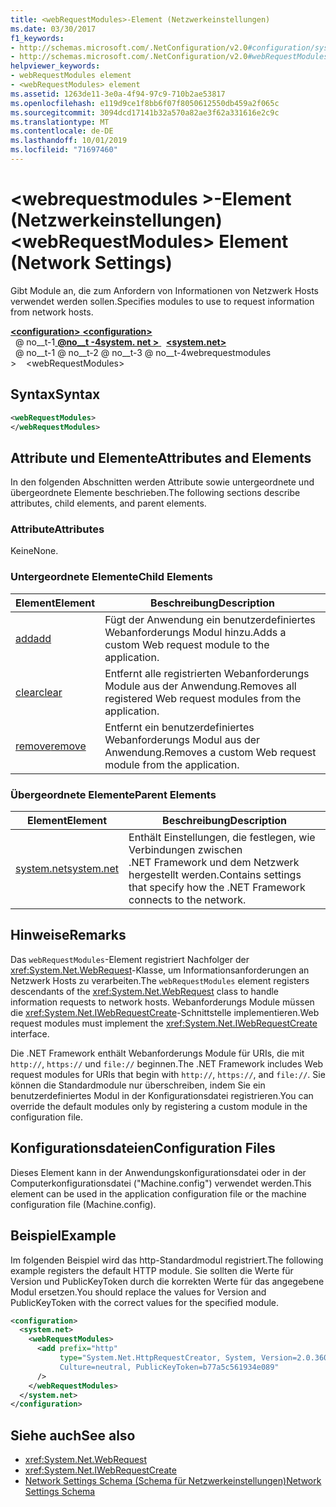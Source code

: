 ```yaml
---
title: <webRequestModules>-Element (Netzwerkeinstellungen)
ms.date: 03/30/2017
f1_keywords:
- http://schemas.microsoft.com/.NetConfiguration/v2.0#configuration/system.net/webRequestModules
- http://schemas.microsoft.com/.NetConfiguration/v2.0#webRequestModules
helpviewer_keywords:
- webRequestModules element
- <webRequestModules> element
ms.assetid: 1263de11-3e0a-4f94-97c9-710b2ae53817
ms.openlocfilehash: e119d9ce1f8bb6f07f8050612550db459a2f065c
ms.sourcegitcommit: 3094dcd17141b32a570a82ae3f62a331616e2c9c
ms.translationtype: MT
ms.contentlocale: de-DE
ms.lasthandoff: 10/01/2019
ms.locfileid: "71697460"
---
```

# <a name="webrequestmodules-element-network-settings"></a><span data-ttu-id="3bb3b-102">\<webrequestmodules >-Element (Netzwerkeinstellungen)</span><span class="sxs-lookup"><span data-stu-id="3bb3b-102">\<webRequestModules> Element (Network Settings)</span></span>
<span data-ttu-id="3bb3b-103">Gibt Module an, die zum Anfordern von Informationen von Netzwerk Hosts verwendet werden sollen.</span><span class="sxs-lookup"><span data-stu-id="3bb3b-103">Specifies modules to use to request information from network hosts.</span></span>  
  
[<span data-ttu-id="3bb3b-104"> **\<configuration>** </span><span class="sxs-lookup"><span data-stu-id="3bb3b-104">**\<configuration>**</span></span>](../configuration-element.md)  
<span data-ttu-id="3bb3b-105">&nbsp; @ no__t-1[ **@no__t -4system. net >** ](system-net-element-network-settings.md)</span><span class="sxs-lookup"><span data-stu-id="3bb3b-105">&nbsp;&nbsp;[**\<system.net>**](system-net-element-network-settings.md)</span></span>  
<span data-ttu-id="3bb3b-106">&nbsp; @ no__t-1 @ no__t-2 @ no__t-3 @ no__t-4webrequestmodules ></span><span class="sxs-lookup"><span data-stu-id="3bb3b-106">&nbsp;&nbsp;&nbsp;&nbsp;\<webRequestModules></span></span>  
  
## <a name="syntax"></a><span data-ttu-id="3bb3b-107">Syntax</span><span class="sxs-lookup"><span data-stu-id="3bb3b-107">Syntax</span></span>  
  
```xml  
<webRequestModules>   
</webRequestModules>  
```  
  
## <a name="attributes-and-elements"></a><span data-ttu-id="3bb3b-108">Attribute und Elemente</span><span class="sxs-lookup"><span data-stu-id="3bb3b-108">Attributes and Elements</span></span>  
 <span data-ttu-id="3bb3b-109">In den folgenden Abschnitten werden Attribute sowie untergeordnete und übergeordnete Elemente beschrieben.</span><span class="sxs-lookup"><span data-stu-id="3bb3b-109">The following sections describe attributes, child elements, and parent elements.</span></span>  
  
### <a name="attributes"></a><span data-ttu-id="3bb3b-110">Attribute</span><span class="sxs-lookup"><span data-stu-id="3bb3b-110">Attributes</span></span>  
 <span data-ttu-id="3bb3b-111">Keine</span><span class="sxs-lookup"><span data-stu-id="3bb3b-111">None.</span></span>  
  
### <a name="child-elements"></a><span data-ttu-id="3bb3b-112">Untergeordnete Elemente</span><span class="sxs-lookup"><span data-stu-id="3bb3b-112">Child Elements</span></span>  
  
|<span data-ttu-id="3bb3b-113">**Element**</span><span class="sxs-lookup"><span data-stu-id="3bb3b-113">**Element**</span></span>|<span data-ttu-id="3bb3b-114">**Beschreibung**</span><span class="sxs-lookup"><span data-stu-id="3bb3b-114">**Description**</span></span>|  
|-----------------|---------------------|  
|[<span data-ttu-id="3bb3b-115">add</span><span class="sxs-lookup"><span data-stu-id="3bb3b-115">add</span></span>](add-element-for-webrequestmodules-network-settings.md)|<span data-ttu-id="3bb3b-116">Fügt der Anwendung ein benutzerdefiniertes Webanforderungs Modul hinzu.</span><span class="sxs-lookup"><span data-stu-id="3bb3b-116">Adds a custom Web request module to the application.</span></span>|  
|[<span data-ttu-id="3bb3b-117">clear</span><span class="sxs-lookup"><span data-stu-id="3bb3b-117">clear</span></span>](clear-element-for-webrequestmodules-network-settings.md)|<span data-ttu-id="3bb3b-118">Entfernt alle registrierten Webanforderungs Module aus der Anwendung.</span><span class="sxs-lookup"><span data-stu-id="3bb3b-118">Removes all registered Web request modules from the application.</span></span>|  
|[<span data-ttu-id="3bb3b-119">remove</span><span class="sxs-lookup"><span data-stu-id="3bb3b-119">remove</span></span>](remove-element-for-webrequestmodules-network-settings.md)|<span data-ttu-id="3bb3b-120">Entfernt ein benutzerdefiniertes Webanforderungs Modul aus der Anwendung.</span><span class="sxs-lookup"><span data-stu-id="3bb3b-120">Removes a custom Web request module from the application.</span></span>|  
  
### <a name="parent-elements"></a><span data-ttu-id="3bb3b-121">Übergeordnete Elemente</span><span class="sxs-lookup"><span data-stu-id="3bb3b-121">Parent Elements</span></span>  
  
|<span data-ttu-id="3bb3b-122">**Element**</span><span class="sxs-lookup"><span data-stu-id="3bb3b-122">**Element**</span></span>|<span data-ttu-id="3bb3b-123">**Beschreibung**</span><span class="sxs-lookup"><span data-stu-id="3bb3b-123">**Description**</span></span>|  
|-----------------|---------------------|  
|[<span data-ttu-id="3bb3b-124">system.net</span><span class="sxs-lookup"><span data-stu-id="3bb3b-124">system.net</span></span>](system-net-element-network-settings.md)|<span data-ttu-id="3bb3b-125">Enthält Einstellungen, die festlegen, wie Verbindungen zwischen .NET Framework und dem Netzwerk hergestellt werden.</span><span class="sxs-lookup"><span data-stu-id="3bb3b-125">Contains settings that specify how the .NET Framework connects to the network.</span></span>|  
  
## <a name="remarks"></a><span data-ttu-id="3bb3b-126">Hinweise</span><span class="sxs-lookup"><span data-stu-id="3bb3b-126">Remarks</span></span>  
 <span data-ttu-id="3bb3b-127">Das `webRequestModules`-Element registriert Nachfolger der <xref:System.Net.WebRequest>-Klasse, um Informationsanforderungen an Netzwerk Hosts zu verarbeiten.</span><span class="sxs-lookup"><span data-stu-id="3bb3b-127">The `webRequestModules` element registers descendants of the <xref:System.Net.WebRequest> class to handle information requests to network hosts.</span></span> <span data-ttu-id="3bb3b-128">Webanforderungs Module müssen die <xref:System.Net.IWebRequestCreate>-Schnittstelle implementieren.</span><span class="sxs-lookup"><span data-stu-id="3bb3b-128">Web request modules must implement the <xref:System.Net.IWebRequestCreate> interface.</span></span>  
  
 <span data-ttu-id="3bb3b-129">Die .NET Framework enthält Webanforderungs Module für URIs, die mit `http://`, `https://` und `file://` beginnen.</span><span class="sxs-lookup"><span data-stu-id="3bb3b-129">The .NET Framework includes Web request modules for URIs that begin with `http://`, `https://`, and `file://`.</span></span> <span data-ttu-id="3bb3b-130">Sie können die Standardmodule nur überschreiben, indem Sie ein benutzerdefiniertes Modul in der Konfigurationsdatei registrieren.</span><span class="sxs-lookup"><span data-stu-id="3bb3b-130">You can override the default modules only by registering a custom module in the configuration file.</span></span>  
  
## <a name="configuration-files"></a><span data-ttu-id="3bb3b-131">Konfigurationsdateien</span><span class="sxs-lookup"><span data-stu-id="3bb3b-131">Configuration Files</span></span>  
 <span data-ttu-id="3bb3b-132">Dieses Element kann in der Anwendungskonfigurationsdatei oder in der Computerkonfigurationsdatei ("Machine.config") verwendet werden.</span><span class="sxs-lookup"><span data-stu-id="3bb3b-132">This element can be used in the application configuration file or the machine configuration file (Machine.config).</span></span>  
  
## <a name="example"></a><span data-ttu-id="3bb3b-133">Beispiel</span><span class="sxs-lookup"><span data-stu-id="3bb3b-133">Example</span></span>  
 <span data-ttu-id="3bb3b-134">Im folgenden Beispiel wird das http-Standardmodul registriert.</span><span class="sxs-lookup"><span data-stu-id="3bb3b-134">The following example registers the default HTTP module.</span></span> <span data-ttu-id="3bb3b-135">Sie sollten die Werte für Version und PublicKeyToken durch die korrekten Werte für das angegebene Modul ersetzen.</span><span class="sxs-lookup"><span data-stu-id="3bb3b-135">You should replace the values for Version and PublicKeyToken with the correct values for the specified module.</span></span>  
  
```xml  
<configuration>  
  <system.net>  
    <webRequestModules>  
      <add prefix="http"  
           type="System.Net.HttpRequestCreator, System, Version=2.0.3600.0,  
           Culture=neutral, PublicKeyToken=b77a5c561934e089"  
      />  
    </webRequestModules>  
  </system.net>  
</configuration>  
```  
  
## <a name="see-also"></a><span data-ttu-id="3bb3b-136">Siehe auch</span><span class="sxs-lookup"><span data-stu-id="3bb3b-136">See also</span></span>

- <xref:System.Net.WebRequest>
- <xref:System.Net.IWebRequestCreate>
- [<span data-ttu-id="3bb3b-137">Network Settings Schema (Schema für Netzwerkeinstellungen)</span><span class="sxs-lookup"><span data-stu-id="3bb3b-137">Network Settings Schema</span></span>](index.md)
